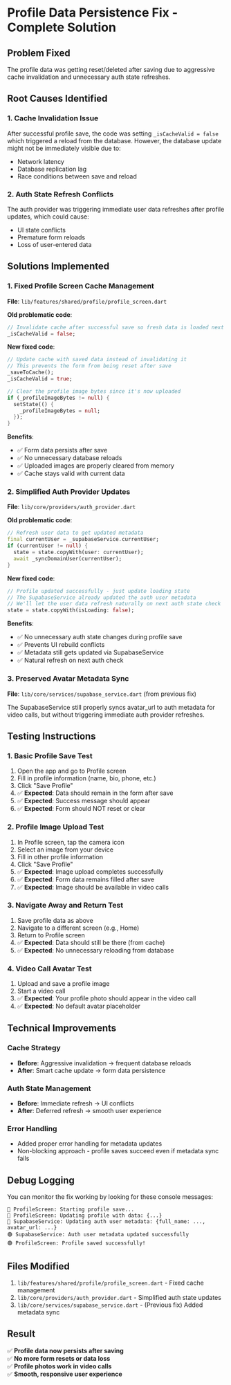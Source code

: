 # Profile Data Persistence Fix - Complete Solution

## Problem Fixed
The profile data was getting reset/deleted after saving due to aggressive cache invalidation and unnecessary auth state refreshes.

## Root Causes Identified

### 1. Cache Invalidation Issue
After successful profile save, the code was setting `_isCacheValid = false` which triggered a reload from the database. However, the database update might not be immediately visible due to:
- Network latency
- Database replication lag
- Race conditions between save and reload

### 2. Auth State Refresh Conflicts
The auth provider was triggering immediate user data refreshes after profile updates, which could cause:
- UI state conflicts
- Premature form reloads
- Loss of user-entered data

## Solutions Implemented

### 1. Fixed Profile Screen Cache Management
**File**: `lib/features/shared/profile/profile_screen.dart`

**Old problematic code**:
```dart
// Invalidate cache after successful save so fresh data is loaded next time
_isCacheValid = false;
```

**New fixed code**:
```dart
// Update cache with saved data instead of invalidating it
// This prevents the form from being reset after save
_saveToCache();
_isCacheValid = true;

// Clear the profile image bytes since it's now uploaded
if (_profileImageBytes != null) {
  setState(() {
    _profileImageBytes = null;
  });
}
```

**Benefits**:
- ✅ Form data persists after save
- ✅ No unnecessary database reloads
- ✅ Uploaded images are properly cleared from memory
- ✅ Cache stays valid with current data

### 2. Simplified Auth Provider Updates
**File**: `lib/core/providers/auth_provider.dart`

**Old problematic code**:
```dart
// Refresh user data to get updated metadata
final currentUser = _supabaseService.currentUser;
if (currentUser != null) {
  state = state.copyWith(user: currentUser);
  await _syncDomainUser(currentUser);
}
```

**New fixed code**:
```dart
// Profile updated successfully - just update loading state
// The SupabaseService already updated the auth user metadata
// We'll let the user data refresh naturally on next auth state check
state = state.copyWith(isLoading: false);
```

**Benefits**:
- ✅ No unnecessary auth state changes during profile save
- ✅ Prevents UI rebuild conflicts
- ✅ Metadata still gets updated via SupabaseService
- ✅ Natural refresh on next auth check

### 3. Preserved Avatar Metadata Sync
**File**: `lib/core/services/supabase_service.dart` (from previous fix)

The SupabaseService still properly syncs avatar_url to auth metadata for video calls, but without triggering immediate auth provider refreshes.

## Testing Instructions

### 1. Basic Profile Save Test
1. Open the app and go to Profile screen
2. Fill in profile information (name, bio, phone, etc.)
3. Click "Save Profile"
4. ✅ **Expected**: Data should remain in the form after save
5. ✅ **Expected**: Success message should appear
6. ✅ **Expected**: Form should NOT reset or clear

### 2. Profile Image Upload Test
1. In Profile screen, tap the camera icon
2. Select an image from your device
3. Fill in other profile information
4. Click "Save Profile" 
5. ✅ **Expected**: Image upload completes successfully
6. ✅ **Expected**: Form data remains filled after save
7. ✅ **Expected**: Image should be available in video calls

### 3. Navigate Away and Return Test
1. Save profile data as above
2. Navigate to a different screen (e.g., Home)
3. Return to Profile screen
4. ✅ **Expected**: Data should still be there (from cache)
5. ✅ **Expected**: No unnecessary reloading from database

### 4. Video Call Avatar Test
1. Upload and save a profile image
2. Start a video call
3. ✅ **Expected**: Your profile photo should appear in the video call
4. ✅ **Expected**: No default avatar placeholder

## Technical Improvements

### Cache Strategy
- **Before**: Aggressive invalidation → frequent database reloads
- **After**: Smart cache update → form data persistence

### Auth State Management  
- **Before**: Immediate refresh → UI conflicts
- **After**: Deferred refresh → smooth user experience

### Error Handling
- Added proper error handling for metadata updates
- Non-blocking approach - profile saves succeed even if metadata sync fails

## Debug Logging
You can monitor the fix working by looking for these console messages:

```
🔵 ProfileScreen: Starting profile save...
🔵 ProfileScreen: Updating profile with data: {...}
🔵 SupabaseService: Updating auth user metadata: {full_name: ..., avatar_url: ...}
🟢 SupabaseService: Auth user metadata updated successfully
🟢 ProfileScreen: Profile saved successfully!
```

## Files Modified
1. `lib/features/shared/profile/profile_screen.dart` - Fixed cache management
2. `lib/core/providers/auth_provider.dart` - Simplified auth state updates  
3. `lib/core/services/supabase_service.dart` - (Previous fix) Added metadata sync

## Result
✅ **Profile data now persists after saving**  
✅ **No more form resets or data loss**  
✅ **Profile photos work in video calls**  
✅ **Smooth, responsive user experience**